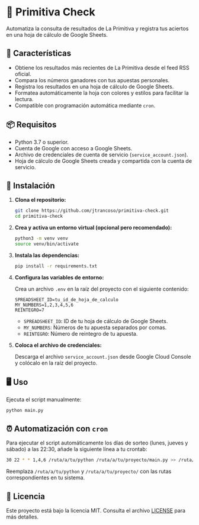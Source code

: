 # 🧮 Primitiva Check

Automatiza la consulta de resultados de La Primitiva y registra tus aciertos en una hoja de cálculo de Google Sheets.

## 🚀 Características

- Obtiene los resultados más recientes de La Primitiva desde el feed RSS oficial.
- Compara los números ganadores con tus apuestas personales.
- Registra los resultados en una hoja de cálculo de Google Sheets.
- Formatea automáticamente la hoja con colores y estilos para facilitar la lectura.
- Compatible con programación automática mediante `cron`.

## 📦 Requisitos

- Python 3.7 o superior.
- Cuenta de Google con acceso a Google Sheets.
- Archivo de credenciales de cuenta de servicio (`service_account.json`).
- Hoja de cálculo de Google Sheets creada y compartida con la cuenta de servicio.

## 🔧 Instalación

1. **Clona el repositorio:**

   ```bash
   git clone https://github.com/jtrancoso/primitiva-check.git
   cd primitiva-check
   ```

2. **Crea y activa un entorno virtual (opcional pero recomendado):**

   ```bash
   python3 -m venv venv
   source venv/bin/activate
   ```

3. **Instala las dependencias:**

   ```bash
   pip install -r requirements.txt
   ```

4. **Configura las variables de entorno:**

   Crea un archivo `.env` en la raíz del proyecto con el siguiente contenido:

   ```env
   SPREADSHEET_ID=tu_id_de_hoja_de_calculo
   MY_NUMBERS=1,2,3,4,5,6
   REINTEGRO=7
   ```

   - `SPREADSHEET_ID`: ID de tu hoja de cálculo de Google Sheets.
   - `MY_NUMBERS`: Números de tu apuesta separados por comas.
   - `REINTEGRO`: Número de reintegro de tu apuesta.

5. **Coloca el archivo de credenciales:**

   Descarga el archivo `service_account.json` desde Google Cloud Console y colócalo en la raíz del proyecto.

## 🖥️ Uso

Ejecuta el script manualmente:

```bash
python main.py
```

## ⏰ Automatización con `cron`

Para ejecutar el script automáticamente los días de sorteo (lunes, jueves y sábado) a las 22:30, añade la siguiente línea a tu crontab:

```bash
30 22 * * 1,4,6 /ruta/a/tu/python /ruta/a/tu/proyecto/main.py >> /ruta/a/tu/proyecto/log.txt 2>&1
```

Reemplaza `/ruta/a/tu/python` y `/ruta/a/tu/proyecto/` con las rutas correspondientes en tu sistema.

## 📄 Licencia

Este proyecto está bajo la licencia MIT. Consulta el archivo [LICENSE](LICENSE) para más detalles.
